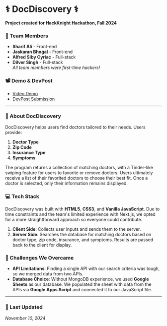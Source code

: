 # ⚕️ DocDiscovery ⚕️  
**Project created for HackKnight Hackathon, Fall 2024**

### 👥 Team Members
- **Sharif Ali** - Front-end
- **Jaskaran Bhogal** - Front-end
- **Alfred Siby Cyriac** - Full-stack
- **Dilver Singh** - Full-stack  
*All team members were first-time hackers!*

### 📽️ Demo & DevPost
- [Video Demo](https://youtu.be/2buKjjW0kuM)
- [DevPost Submission](https://devpost.com/software/docdiscovery)

---

### 🤔 About DocDiscovery
DocDiscovery helps users find doctors tailored to their needs. Users provide:
1. **Doctor Type**
2. **Zip Code**
3. **Insurance Type**
4. **Symptoms**

The program returns a collection of matching doctors, with a Tinder-like swiping feature for users to favorite or remove doctors. Users ultimately receive a list of their favorited doctors to choose their best fit. Once a doctor is selected, only their information remains displayed.

### 💻 Tech Stack
DocDiscovery was built with **HTML5**, **CSS3**, and **Vanilla JavaScript**. Due to time constraints and the team's limited experience with Next.js, we opted for a more straightforward approach so everyone could contribute.

1. **Client Side**: Collects user inputs and sends them to the server.
2. **Server Side**: Searches the database for matching doctors based on doctor type, zip code, insurance, and symptoms. Results are passed back to the client for display.

### 🚀 Challenges We Overcame
- **API Limitations**: Finding a single API with our search criteria was tough, so we merged data from two APIs.
- **Database Choice**: Without MongoDB experience, we used **Google Sheets** as our database. We populated the sheet with data from the APIs via **Google Apps Script** and connected it to our JavaScript file.

---

### 📅 Last Updated
*November 10, 2024*




